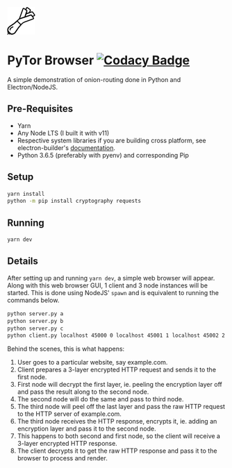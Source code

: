 ![logo](src/renderer/onion.png)
# PyTor Browser [![Codacy Badge](https://api.codacy.com/project/badge/Grade/41fa263f875e4d50b5d290a15f5c3d6c)](https://www.codacy.com/app/limyaojie93/pytor-browser?utm_source=github.com&amp;utm_medium=referral&amp;utm_content=causztic/pytor-browser&amp;utm_campaign=Badge_Grade)
A simple demonstration of onion-routing done in Python and Electron/NodeJS.

## Pre-Requisites
- Yarn
- Any Node LTS (I built it with v11)
- Respective system libraries if you are building cross platform,
    see electron-builder's [documentation](https://www.electron.build/multi-platform-build).
- Python 3.6.5 (preferably with pyenv) and corresponding Pip

## Setup
```sh
yarn install
python -m pip install cryptography requests
```

## Running
```sh
yarn dev
```

## Details
After setting up and running `yarn dev`, a simple web browser will appear.
Along with this web browser GUI, 1 client and 3 node instances will be started. 
This is done using NodeJS' `spawn` and is equivalent to running the commands below.

```sh
python server.py a
python server.py b
python server.py c
python client.py localhost 45000 0 localhost 45001 1 localhost 45002 2 https://motherfuckingwebsite.com/ 
```

Behind the scenes, this is what happens:
1. User goes to a particular website, say example.com.
2. Client prepares a 3-layer encrypted HTTP request and sends it to the first
    node.
3. First node will decrypt the first layer, ie. peeling the encryption layer
    off and pass the result along to the second node.
4. The second node will do the same and pass to third node.
5. The third node will peel off the last layer and pass the raw HTTP request to
    the HTTP server of example.com.
6. The third node receives the HTTP response, encrypts it, ie. adding an 
    encryption layer and pass it to the second node.
7. This happens to both second and first node, so the client will receive a
    3-layer encrypted HTTP response.
8. The client decrypts it to get the raw HTTP response and pass it to the browser
    to process and render.
